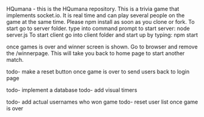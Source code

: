 HQumana - this is the HQumana repository.
This is a trivia game that implements socket.io. It is real time and can play several people on the game at the same time. Please npm install as soon as you clone or fork. To start go to server folder. type into command prompt to start server: node server.js To start client go into client folder and start up by typing: npm start

once games is over and winner screen is shown. Go to browser and remove the /winnerpage. This will take you back to home page to start another match.

todo- make a reset button once game is over to send users back to login page 

todo- implement a database todo- add visual timers 

todo- add actual usernames who won game todo- reset user list once game is over
